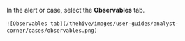 In the alert or case, select the **Observables** tab.

    ![Observables tab](/thehive/images/user-guides/analyst-corner/cases/observables.png)